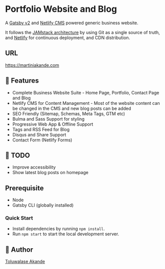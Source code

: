 # Portfolio Website and Blog
A [Gatsby v2](https://www.gatsbyjs.org/) and [Netlify CMS](https://www.netlifycms.org) powered generic business website.

It follows the [JAMstack architecture](https://jamstack.org) by using Git as a single source of truth, and [Netlify](https://www.netlify.com) for continuous deployment, and CDN distribution.

## URL
https://martiniakande.com

## :rocket: Features
* Complete Business Website Suite - Home Page, Portfolio, Contact Page and Blog
* Netlify CMS for Content Management - Most of the website content can be changed in the CMS and new blog posts can be added
* SEO Friendly (Sitemap, Schemas, Meta Tags, GTM etc)
* Bulma and Sass Support for styling
* Progressive Web App & Offline Support
* Tags and RSS Feed for Blog
* Disqus and Share Support
* Contact Form (Netlify Forms)

## :snail: TODO
* Improve accessibility 
* Show latest blog posts on homepage

## Prerequisite
* Node
* Gatsby CLI (globally installed)

### Quick Start
* Install dependencies by running `npm install`.
* Run `npm start` to start the local development server.

## :bearded_person: Author
[Toluwalase Akande](https://thelias.netlify.app/)

